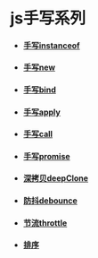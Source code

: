 # js手写系列

* #### [手写instanceof](https://github.com/CodingAndSleeping/js-handwrite/blob/master/src/myInstanceof.js)

* #### [手写new](https://github.com/CodingAndSleeping/js-handwrite/blob/master/src/myNew.js)

* #### [手写bind](https://github.com/CodingAndSleeping/js-handwrite/blob/master/src/myBind.js)

* #### [手写apply](https://github.com/CodingAndSleeping/js-handwrite/blob/master/src/myApply.js)

* #### [手写call](https://github.com/CodingAndSleeping/js-handwrite/blob/master/src/myCall.js)

* #### [手写promise](https://github.com/CodingAndSleeping/js-handwrite/blob/master/src/myPromise.js)

* #### [深拷贝deepClone](https://github.com/CodingAndSleeping/js-handwrite/blob/master/src/deepClone.js)

* #### [防抖debounce](https://github.com/CodingAndSleeping/js-handwrite/blob/master/src/debounce.js)

* #### [节流throttle](https://github.com/CodingAndSleeping/js-handwrite/blob/master/src/throttle.js)

* #### [排序](https://github.com/CodingAndSleeping/js-handwrite/blob/master/src/sort.js)